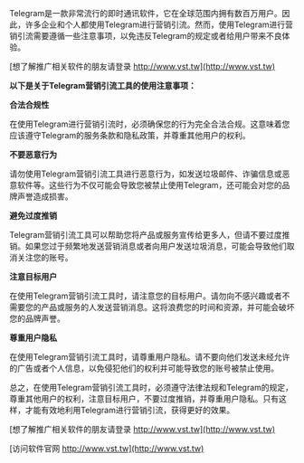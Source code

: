 Telegram是一款非常流行的即时通讯软件，它在全球范围内拥有数百万用户。因此，许多企业和个人都使用Telegram进行营销引流。然而，使用Telegram进行营销引流需要遵循一些注意事项，以免违反Telegram的规定或者给用户带来不良体验。

[想了解推广相关软件的朋友请登录 http://www.vst.tw](http://www.vst.tw)

**以下是关于Telegram营销引流工具的使用注意事项：**

**合法合规性**

在使用Telegram进行营销引流时，必须确保您的行为完全合法合规。这意味着您应该遵守Telegram的服务条款和隐私政策，并尊重其他用户的权利。

**不要恶意行为**

请勿使用Telegram营销引流工具进行恶意行为，如发送垃圾邮件、诈骗信息或恶意软件等。这些行为不仅可能会导致您被禁止使用Telegram，还可能会对您的品牌声誉造成损害。

**避免过度推销**

Telegram营销引流工具可以帮助您将产品或服务宣传给更多人，但请不要过度推销。如果您过于频繁地发送营销消息或者向用户发送垃圾消息，可能会导致他们取消关注您的账号。

**注意目标用户**

在使用Telegram营销引流工具时，请注意您的目标用户。请勿向不感兴趣或者不需要您的产品或服务的人发送营销消息。这将浪费您的时间和资源，并可能会破坏您的品牌声誉。

**尊重用户隐私**

在使用Telegram营销引流工具时，请尊重用户隐私。请不要向他们发送未经允许的广告或者个人信息，以免侵犯他们的权利并可能导致您的账号被禁止使用。

总之，在使用Telegram营销引流工具时，必须遵守法律法规和Telegram的规定，尊重其他用户的权利，注意目标用户，不要过度推销，并尊重用户隐私。只有这样，才能有效地利用Telegram进行营销引流，获得更好的效果。

[想了解推广相关软件的朋友请登录 http://www.vst.tw](http://www.vst.tw)


[访问软件官网 http://www.vst.tw](http://www.vst.tw)
